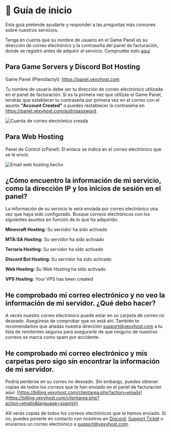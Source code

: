 # 🙌 Guía de inicio

Esta guía pretende ayudarte y responder a las preguntas más comunes sobre nuestros servicios.

Tenga en cuenta que su nombre de usuario en el Game Panel es su dirección de correo electrónico y la contraseña del panel de facturación, donde se registró antes de adquirir el servicio. Compruebe esto [aquí](/game-panel/login)

## Para Game Servers y Discord Bot Hosting

Game Panel (Pterodactyl): https://panel.vexyhost.com

Tu nombre de usuario debe ser tu dirección de correo electrónico utilizada en el panel de facturación. Si es la primera vez que utilizas el Game Panel, tendrás que establecer tu contraseña por primera vez en el correo con el asunto **"Account Created"** o puedes restablecer la contraseña en https://panel.vexyhost.com/auth/password.

![Cuenta de correo electrónico creada](https://i.imgur.com/aEfN8gE.png)

## Para Web Hosting

Panel de Control (cPanel): El enlace se indica en el correo electrónico que se le envió.

![Email web hosting hecho](https://i.imgur.com/QaDTrxD.png)

## ¿Cómo encuentro la información de mi servicio, como la dirección IP y los inicios de sesión en el panel?

La información de su servicio le será enviada por correo electrónico una vez que haya sido configurado. Busque correos electrónicos con los siguientes asuntos en función de lo que ha adquirido:

**Minecraft Hosting:** Su servidor ha sido activado

**MTA:SA Hosting:** Su servidor ha sido activado

**Terraria Hosting:** Su servidor ha sido activado

**Discord Bot Hosting:** Su servidor ha sido activado

**Web Hosting:** Su Web Hosting ha sido activado

**VPS Hosting:** Your VPS has been created

## He comprobado mi correo electrónico y no veo la información de mi servidor. ¿Qué debo hacer?

A veces nuestro correo electrónico puede estar en su carpeta de correo no deseado. Asegúrese de comprobar que no está ahí. También te recomendamos que añadas nuestra dirección support@vexyhost.com a tu lista de remitentes seguros para asegurarte de que ninguno de nuestros correos se marca como spam por accidente.

## He comprobado mi correo electrónico y mis carpetas pero sigo sin encontrar la información de mi servidor.

Podría perderse en su correo no deseado. Sin embargo, puedes obtener copias de todos los correos que te han enviado en el panel de facturación aquí: [https://billing.vexyhost.com/clientarea.php?action=emails](https://billing.vexyhost.com/clientarea.php?action=emails&language=spanish)

Allí verás copias de todos los correos electrónicos que te hemos enviado. Si no, puedes ponerte en contacto con nosotros en [Discord](https://discord.com/invite/wSynTxthSR), [Support Ticket](https://vexyhost.com/support) o enviarnos un correo electrónico a support@vexyhost.com.
